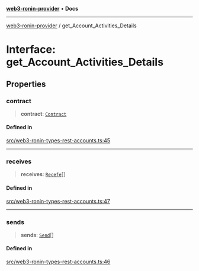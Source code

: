 [**web3-ronin-provider**](../README.md) • **Docs**

***

[web3-ronin-provider](../globals.md) / get\_Account\_Activities\_Details

# Interface: get\_Account\_Activities\_Details

## Properties

### contract

> **contract**: [`Contract`](Contract.md)

#### Defined in

[src/web3-ronin-types-rest-accounts.ts:45](https://github.com/chuacw/web3-ronin-provider/blob/a0101c455e71e221c1f508afff12749e77bf1fd8/src/web3-ronin-types-rest-accounts.ts#L45)

***

### receives

> **receives**: [`Recefe`](Recefe.md)[]

#### Defined in

[src/web3-ronin-types-rest-accounts.ts:47](https://github.com/chuacw/web3-ronin-provider/blob/a0101c455e71e221c1f508afff12749e77bf1fd8/src/web3-ronin-types-rest-accounts.ts#L47)

***

### sends

> **sends**: [`Send`](Send.md)[]

#### Defined in

[src/web3-ronin-types-rest-accounts.ts:46](https://github.com/chuacw/web3-ronin-provider/blob/a0101c455e71e221c1f508afff12749e77bf1fd8/src/web3-ronin-types-rest-accounts.ts#L46)
